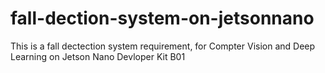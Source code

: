 # fall-dection-system-on-jetsonnano
This is a fall dectection system requirement, for Compter Vision and Deep Learning on Jetson Nano Devloper Kit B01
